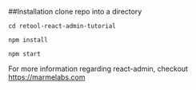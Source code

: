 ##Installation
clone repo into a directory

`cd retool-react-admin-tutorial`

`npm install`

`npm start`

For more information regarding react-admin, checkout https://marmelabs.com